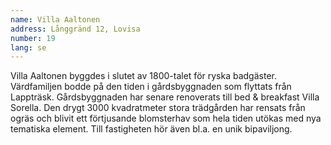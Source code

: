 ```yaml
---
name: Villa Aaltonen
address: Långgränd 12, Lovisa
number: 19
lang: se
---
```

Villa Aaltonen byggdes i slutet av 1800-talet för ryska badgäster. Värdfamiljen bodde på den tiden i gårdsbyggnaden som flyttats från Lappträsk. Gårdsbyggnaden har senare renoverats till bed & breakfast Villa Sorella. Den drygt 3000 kvadratmeter stora trädgården har rensats från ogräs och blivit ett förtjusande blomsterhav som hela tiden utökas med nya tematiska element. Till fastigheten hör även bl.a. en unik bipaviljong.
